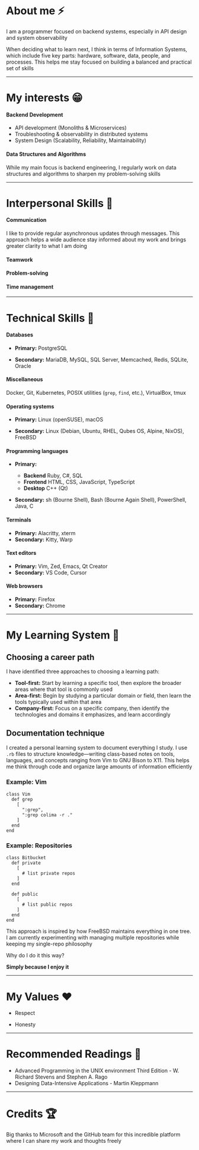 
# About me ⚡

I am a programmer focused on backend systems, especially in API design and system observability

When deciding what to learn next, I think in terms of Information Systems, which include five key parts: hardware, software, data, people, and processes. This helps me stay focused on building a balanced and practical set of skills

---

# My interests 😁

#### Backend Development

* API development (Monoliths & Microservices)
* Troubleshooting & observability in distributed systems
* System Design (Scalability, Reliability, Maintainability)
 
#### Data Structures and Algorithms

While my main focus is backend engineering, I regularly work on data structures and algorithms to sharpen my problem-solving skills

---

# Interpersonal Skills 🌱

#### Communication

I like to provide regular asynchronous updates through messages. This approach helps a wide audience stay informed about my work and brings greater clarity to what I am doing

#### Teamwork


#### Problem-solving


#### Time management


---

# Technical Skills 🔧

#### Databases

- **Primary:** PostgreSQL

- **Secondary:** MariaDB, MySQL, SQL Server, Memcached, Redis, SQLite, Oracle

#### Miscellaneous

Docker, Git, Kubernetes, POSIX utilities (`grep`, `find`, etc.), VirtualBox, tmux

#### Operating systems

- **Primary:** Linux (openSUSE), macOS

- **Secondary:** Linux (Debian, Ubuntu, RHEL, Qubes OS, Alpine, NixOS), FreeBSD

#### Programming languages

- **Primary:**
  - **Backend** Ruby, C#, SQL
  - **Frontend** HTML, CSS, JavaScript, TypeScript
  - **Desktop** C++ (Qt)

- **Secondary:** sh (Bourne Shell), Bash (Bourne Again Shell), PowerShell, Java, C

#### Terminals

- **Primary:** Alacritty, xterm
- **Secondary:** Kitty, Warp

#### Text editors

- **Primary:** Vim, Zed, Emacs, Qt Creator
- **Secondary:** VS Code, Cursor

#### Web browsers

- **Primary:** Firefox
- **Secondary:** Chrome

---

# My Learning System 🧠

## Choosing a career path

I have identified three approaches to choosing a learning path:
* **Tool-first:** Start by learning a specific tool, then explore the broader areas where that tool is commonly used
* **Area-first:** Begin by studying a particular domain or field, then learn the tools typically used within that area
* **Company-first:** Focus on a specific company, then identify the technologies and domains it emphasizes, and learn accordingly

## Documentation technique

I created a personal learning system to document everything I study. I use `.rb` files to structure knowledge—writing class-based notes on tools, languages, and concepts ranging from Vim to GNU Bison to X11. This helps me think through code and organize large amounts of information efficiently

### Example: Vim

```
class Vim
  def grep
    [
      ":grep",
      ":grep colima -r ."
    ]
  end
end
```

### Example: Repositories

```
class Bitbucket
  def private
    [
      # list private repos
    ]
  end

  def public
    [
      # list public repos
    ]
  end
end
```

This approach is inspired by how FreeBSD maintains everything in one tree. I am currently experimenting with managing multiple repositories while keeping my single-repo philosophy

Why do I do it this way?

**Simply because I enjoy it**

---

# My Values ❤️

- Respect

- Honesty

---

# Recommended Readings 📕

- Advanced Programming in the UNIX environment Third Edition - W. Richard Stevens and Stephen A. Rago
- Designing Data-Intensive Applications - Martin Kleppmann

---

# Credits 🏆

Big thanks to Microsoft and the GitHub team for this incredible platform where I can share my work and thoughts freely
